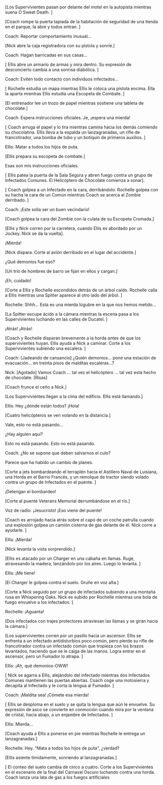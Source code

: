 [Los Supervivientes pasan por delante del motel en la autopista mientras suena O Sweet Death. ]

[Coach rompe la puerta tapiada de la habitación de seguridad de una tienda en el parque, la abre y todos entran. ]

Coach: Reportar comportamiento inusual...

[Nick abre la caja registradora con su pistola y sonríe.]

Coach: Hagan barricadas en sus casas...

[ Ellis abre un armario de armas y mira dentro. Su expresión de desconcierto cambia a una sonrisa diabólica. ]

Coach: Eviten todo contacto con individuos infectados...

[ Rochelle estudia un mapa mientras Ellis le coloca una pistola encima. Ella la aparta mientras Ellis estudia una Escopeta de Combate. ]

[El entrenador lee un trozo de papel mientras sostiene una tableta de chocolate.]

Coach: Espera instrucciones oficiales. Je, ¡espera una mierda!

[ Coach arruga el papel y lo tira mientras camina hacia los demás comiendo su chocolatina. Ellis lleva a la espalda un lanzagranadas, un rifle de francotirador, una bomba de tubo y un botiquín de primeros auxilios. ]

Ellis: Matar a todos los hijos de puta.

[Ellis prepara su escopeta de combate.]

Esas son mis instrucciones oficiales.

[ Ellis patea la puerta de la Sala Segura y abren fuego contra un grupo de Infectados Comunes. El Helicóptero de Chocolate comienza a sonar].

[ Coach golpea a un Infectado en la cara, derribándolo. Rochelle golpea con su hacha la cara de un Común mientras Coach se acerca al Zombie derribado. ]

Coach: ¡Este solía ser un buen vecindario!

[Coach golpea la cara del Zombie con la culata de su Escopeta Cromada.]

[Ellis y Nick corren por la carretera, cuando Ellis es abordado por un Jockey. Nick se da la vuelta].

¡Mierda!

[Nick dispara. Corte al avión derribado en el lugar del accidente.]

¿Qué demonios fue eso?

[Un trío de hombres de barro se fijan en ellos y cargan.]

¡Eh, cuidado!

[Corte a Ellis y Rochelle escondidos detrás de un árbol caído. Rochelle calla a Ellis mientras una Spitter aparece al otro lado del árbol. ]

Rochelle: Shhh... Esta es una mierda lúgubre en la que nos hemos metido...

[La Spitter escupe ácido a la cámara mientras la escena pasa a los Supervivientes luchando en las calles de Ducatel. ]

¡Atrás! ¡Atrás!

[Coach y Rochelle disparan brevemente a la horda antes de que los supervivientes huyan. Ellis ayuda a Nick a caminar. Corte a los Supervivientes subiendo una escalera. ]

Coach: [Jadeando de cansancio] ¿Quién demonios... pone una estación de evacuación... en treinta pisos de malditas escaleras...?

Nick: [Agotado] Vamos Сoach ... tal vez el helicóptero ... tal vez está hecho de chocolate. [Risas]

[Coach frunce el ceño a Nick.]

[Los Supervivientes llegan a la cima del edificio. Ellis está llamando.]

Ellis: Hey ¿dónde están todos? ¡Hola!

[Cuatro helicópteros se ven volando en la distancia.]

Vale, esto no está pasando...

¿Hay alguien aquí?

Esto no está pasando. Esto no está pasando.

Coach: ¿No se supone que deben salvarnos el culo?

Parece que ha habido un cambio de planes.

[Corte a jets bombardeando el terraplén hacia el Astillero Naval de Luisiana, una Horda en el Barrio Francés, y un remolque de tractor siendo volado contra un grupo de Infectados en el puente. ]

¡Detengan el bombardeo!

[Corte al puente Veterans Memorial derrumbándose en el río.]

Voz de radio: ¡Jesucristo! ¡Eso viene del puente!

[Coach es arrojado hacia atrás sobre el capó de un coche patrulla cuando una explosión golpea un camión cisterna de gas delante de él. Nick corre a ayudarle. ]

Ellis: ¡Mierda!

[Nick levanta la vista sorprendido.]

[Ellis es atacado por un Charger en una cabaña en llamas. Ruge, atravesando la madera, lanzándolo por los aires. Luego lo levanta. ]

Ellis: ¡Me tiene!

[El Charger le golpea contra el suelo. Gruñe en voz alta.]

[Corte a Nick seguido por un grupo de infectados subiendo a una montaña rusa en Whispering Oaks. Nick es subido por Rochelle mientras una bola de fuego envuelve a los infectados. ]

Rochelle: ¡Aguanta!

[Dos infectados con trajes protectores atraviesan las llamas y se giran hacia la cámara.]

[Los supervivientes corren por un pasillo hacia un ascensor. Ellis se enfrenta a un infectado antidisturbios poco común, pero pierde su rifle de francotirador contra un infectado común que tropieza con los brazos levantados, haciendo que se le caiga de las manos. Logra entrar en el ascensor, pero un Fumador lo atrapa. ]

Ellis: ¡Ah, qué demonios-OWW!

[ Nick se agarra a Ellis, alejándolo del infectado mientras dos Infectados Comunes mantienen las puertas abiertas. Coach coge una motosierra y decapita al Infectado y le corta la lengua al Fumador. ]

Coach: ¡Maldita sea! ¡Cómete esa mierda!

[ Ellis se desploma en el suelo y se quita la lengua que aún le envuelve. Su expresión de asco se convierte en conmoción cuando mira por la ventana de cristal, hacia abajo, a un enjambre de Infectados. ]

Ellis: Mierda...

[Coach ayuda a Ellis a ponerse en pie mientras Rochelle le entrega un lanzagranadas.]

Rochelle: Hey. "Mata a todos los hijos de puta", ¿verdad?

[Ellis asiente tímidamente, sonriendo al lanzagranadas.]

[ El conteo del suelo cambia de cinco a cuatro. Corte a los Supervivientes en el escenario de la final del Carnaval Oscuro luchando contra una horda. Coach lanza una lata de gas a los fuegos artificiales


